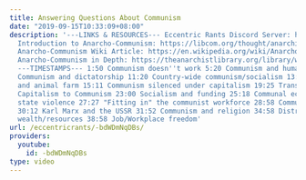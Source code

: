 ```yaml
---
title: Answering Questions About Communism
date: "2019-09-15T10:33:09+08:00"
description: '---LINKS & RESOURCES--- Eccentric Rants Discord Server: https://discord.gg/HkgZF2P
  Introduction to Anarcho-Communism: https://libcom.org/thought/anarchist-communism-an-introduction
  Anarcho-Communism Wiki Article: https://en.wikipedia.org/wiki/Anarcho-communism
  Anarcho-Communism in Depth: https://theanarchistlibrary.org/library/wayne-price-what-is-anarchist-communism
  ---TIMESTAMPS--- 1:50 Communism doesn''t work 5:20 Communism and human nature 8:32
  Communism and dictatorship 11:20 Country-wide communism/socialism 13:36 Communism
  and animal farm 15:11 Communism silenced under capitalism 19:25 Transition from
  Capitalism to Communism 23:00 Socialism and funding 25:18 Communal economies and
  state violence 27:27 "Fitting in" the communist workforce 28:58 Communism and uniformity
  30:12 Karl Marx and the USSR 31:52 Communism and religion 34:58 Distribution of
  wealth/resources 38:58 Job/Workplace freedom'
url: /eccentricrants/-bdWDmNqDBs/
providers:
  youtube:
    id: -bdWDmNqDBs
type: video
---
```

